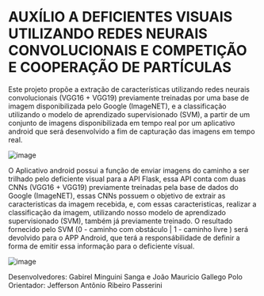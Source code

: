 # AUXÍLIO A DEFICIENTES VISUAIS UTILIZANDO REDES NEURAIS CONVOLUCIONAIS E COMPETIÇÃO E COOPERAÇÃO DE PARTÍCULAS

Este projeto propõe a extração de características utilizando redes neurais convolucionais (VGG16 + VGG19) previamente treinadas por uma base de imagem disponibilizada pelo Google (ImageNET), e a classificação utilizando o modelo de aprendizado supervisionado (SVM), a partir de um conjunto de imagens disponibilizada em tempo real por um aplicativo android que será desenvolvido a fim de capturação das imagens em tempo real.

![image](https://user-images.githubusercontent.com/89952288/205444578-8f6f77e3-dd76-470f-8ba6-1cc2b187f957.png)

O Aplicativo android possui a função de enviar imagens do caminho a ser trilhado pelo deficiente visual para a API Flask, essa API conta com duas CNNs (VGG16 + VGG19) previamente treinadas pela base de dados do Google (ImageNET), essas CNNs possuem o objetivo de extrair as caracteristicas da imagem recebida, e, com essas caracteristicas, realizar a classificação da imagem, utilizando nosso modelo de aprendizado supervisionado (SVM), também já previamente treinado. O resultado fornecido pelo SVM (0 - caminho com obstáculo | 1 - caminho livre ) será devolvido para o APP Android, que terá a responsábilidade de definir a forma de emitir essa informação para o deficiente vísual.

![image](https://user-images.githubusercontent.com/89952288/205410525-66777348-a071-4858-9e85-be4062c3e7fc.png)

Desenvolvedores: Gabirel Minguini Sanga e João Mauricio Gallego Polo
<br>
Orientador: Jefferson Antônio Ribeiro Passerini
